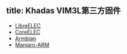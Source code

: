 title: Khadas VIM3L第三方固件
---
* [LibreELEC](https://libreelec.tv/)
* [CoreELEC](https://github.com/CoreELEC/CoreELEC/releases)
* [Armbian]()
* [Manjaro-ARM](https://osdn.net/projects/manjaro-arm/storage/vim3/)
